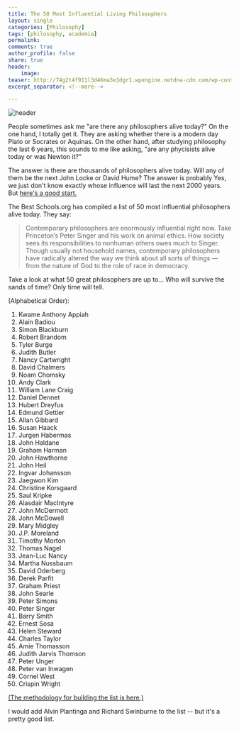 ```yaml
---
title: The 50 Most Influential Living Philosophers
layout: single
categories: [Philosophy]
tags: [philosophy, academia]
permalink: 
comments: true
author_profile: false
share: true
header:
    image: 
teaser: http://74g2t4f911l3d46ma3e1dgr1.wpengine.netdna-cdn.com/wp-content/uploads/2016/07/50-most-influential-living-philosophers4-740x416.jpg
excerpt_separator: <!--more-->

---
```


![header](http://74g2t4f911l3d46ma3e1dgr1.wpengine.netdna-cdn.com/wp-content/uploads/2016/07/50-most-influential-living-philosophers4-740x416.jpg)


People sometimes ask me "are there any philosophers alive today?" On the one hand, I totally get it. They are asking whether there is a modern day Plato or Socrates or Aquinas. On the other hand, after studying philosophy the last 6 years, this sounds to me like asking, "are any phycisists alive today or was Newton it?" 

The answer is there are thousands of philosophers alive today. Will any of them be the next John Locke or David Hume? The answer is probably Yes, we just don't know exactly whose influence will last the next 2000 years. But [here's a good start.](http://www.thebestschools.org/features/most-influential-living-philosophers/)

The Best Schools.org has compiled a list of 50 most influential philosophers alive today. They say: 

>Contemporary philosophers are enormously influential right now. Take Princeton’s Peter Singer and his work on animal ethics. How society sees its responsibilities to nonhuman others owes much to Singer. Though usually not household names, contemporary philosophers have radically altered the way we think about all sorts of things — from the nature of God to the role of race in democracy.

Take a look at what 50 great philosophers are up to... Who will survive the sands of time? Only time will tell. 

(Alphabetical Order):   
1. Kwame Anthony Appiah  
2. Alain Badiou  
3. Simon Blackburn  
4. Robert Brandom  
5. Tyler Burge  
6. Judith Butler  
7. Nancy Cartwright  
8. David Chalmers  
9. Noam Chomsky  
10. Andy Clark  
11. William Lane Craig  
12. Daniel Dennet  
13. Hubert Dreyfus  
14. Edmund Gettier  
15. Allan Gibbard  
16. Susan Haack  
17. Jurgen Habermas  
18. John Haldane  
19. Graham Harman  
20. John Hawthorne  
21. John Heil  
22. Ingvar Johansson  
23. Jaegwon Kim  
24. Christine Korsgaard  
25. Saul Kripke  
26. Alasdair MacIntyre  
27. John McDermott  
28. John McDowell  
29. Mary Midgley  
30. J.P. Moreland  
31. Timothy Morton  
32. Thomas Nagel  
33. Jean-Luc Nancy  
34. Martha Nussbaum  
35. David Oderberg  
36. Derek Parfit  
37. Graham Priest  
38. John Searle  
39. Peter Simons  
40. Peter Singer  
41. Barry Smith  
42. Ernest Sosa  
43. Helen Steward  
44. Charles Taylor  
45. Amie Thomasson  
46. Judith Jarvis Thomson  
47. Peter Unger  
48. Peter van Inwagen  
49. Cornel West  
50. Crispin Wright  


[(The methodology for building the list is here.)](http://www.thebestschools.org/features/most-influential-living-philosophers/selection-methodology/) 

I would add Alvin Plantinga and Richard Swinburne to the list -- but it's a pretty good list.

<!--more-->
